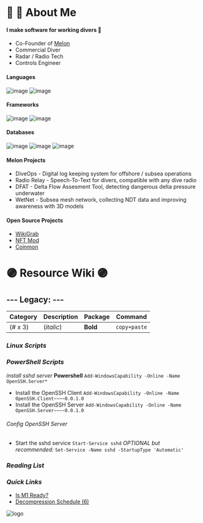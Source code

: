 # 🐙 🤿 About Me

#### I make software for working divers 🦯

  + Co-Founder of [Melon](https://www.divemelon.com)
  + Commercial Diver
  + Radar / Radio Tech
  + Controls Engineer

#### Languages
![image](https://user-images.githubusercontent.com/82986991/152665222-3b2ca688-ffee-482e-b7ea-9b42bce6bd14.png)
![image](https://user-images.githubusercontent.com/82986991/152665253-c6ca25ce-674b-484f-88f3-6b05142e86cd.png)


#### Frameworks
![image](https://user-images.githubusercontent.com/82986991/152665212-91d5405d-64f7-4042-bb3f-e935243843fe.png)
![image](https://user-images.githubusercontent.com/82986991/152665198-63096c4e-ae6d-4843-b9cf-74dbabe7398a.png)


#### Databases
![image](https://user-images.githubusercontent.com/82986991/152665233-34837f98-f4c3-4379-a410-1378f3f082a0.png)
![image](https://user-images.githubusercontent.com/82986991/152665247-f1785f2b-ca1d-4ee3-9849-71ef90d6a6de.png)
![image](https://user-images.githubusercontent.com/82986991/152665239-c123727c-b1a6-47ab-b721-556f6d3ee938.png)

 
#### Melon Projects

  + DiveOps - Digital log keeping system for offshore / subsea operations
  + Radio Relay - Speech-To-Text for divers, compatible with any dive radio
  + DFAT - Delta Flow Assesment Tool, detecting dangerous delta pressure underwater
  + WetNet - Subsea mesh network, collecting NDT data and improving awareness with 3D models

#### Open Source Projects
  + [WikiGrab](https://github.com/newagemob/wikigrab)
  + [NFT Mod](https://github.com/newagemob/nft-mod)
  + [Coinmon](https://github.com/newagemob/coinmon)

###

# 🟣 Resource Wiki 🟣
## --- Legacy: ---

| Category | Description | Package  | Command      |
|----------|-------------|----------|--------------|
| (# x 3)  | (*italic*)  | **Bold** | `copy+paste` |

### ***Linux Scripts***

### ***PowerShell Scripts***
*install sshd server* **Powershell**
`Add-WindowsCapability -Online -Name OpenSSH.Server*`
+ Install the OpenSSH Client
`Add-WindowsCapability -Online -Name OpenSSH.Client~~~~0.0.1.0`
+ Install the OpenSSH Server
`Add-WindowsCapability -Online -Name OpenSSH.Server~~~~0.0.1.0`
###### Config OpenSSH Server
+ Start the sshd service
`Start-Service sshd`
*OPTIONAL but recommended:*
`Set-Service -Name sshd -StartupType 'Automatic'`

### ***Reading List***

### ***Quick Links***
+ [Is M1 Ready?](https://isapplesiliconready.com/for/developer)
+ [Decompression Schedule (6)](http://www.usu.edu/scuba/navy_manual6.pdf)

![logo]

[logo]: https://www.freepnglogos.com/uploads/octopus-png/file-supprised-octopus-0.png "Shroud the Octopus"
